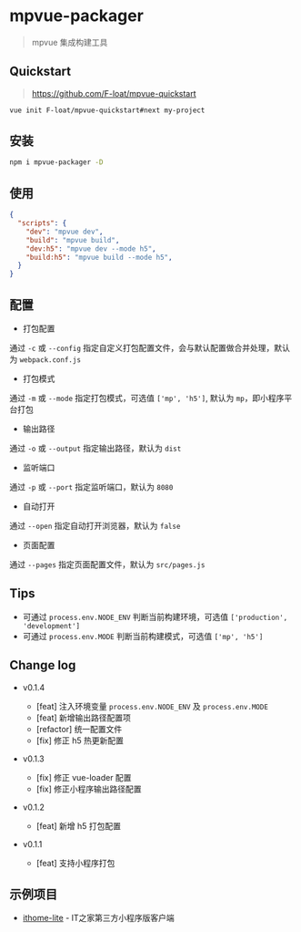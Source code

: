 # mpvue-packager

> mpvue 集成构建工具


## Quickstart

> https://github.com/F-loat/mpvue-quickstart

``` bash
vue init F-loat/mpvue-quickstart#next my-project
```


## 安装

``` bash
npm i mpvue-packager -D
```


## 使用

``` json
{
  "scripts": {
    "dev": "mpvue dev",
    "build": "mpvue build",
    "dev:h5": "mpvue dev --mode h5",
    "build:h5": "mpvue build --mode h5",
  }
}
```


## 配置

* 打包配置

通过 `-c` 或 `--config` 指定自定义打包配置文件，会与默认配置做合并处理，默认为 `webpack.conf.js`

* 打包模式

通过 `-m` 或 `--mode` 指定打包模式，可选值 `['mp', 'h5']`, 默认为 `mp`，即小程序平台打包

* 输出路径

通过 `-o` 或 `--output` 指定输出路径，默认为 `dist`

* 监听端口

通过 `-p` 或 `--port` 指定监听端口，默认为 `8080`

* 自动打开

通过 `--open` 指定自动打开浏览器，默认为 `false`

* 页面配置

通过 `--pages` 指定页面配置文件，默认为 `src/pages.js`


## Tips

* 可通过 `process.env.NODE_ENV` 判断当前构建环境，可选值 `['production', 'development']`
* 可通过 `process.env.MODE` 判断当前构建模式，可选值 `['mp', 'h5']`


## Change log

* v0.1.4
  - [feat] 注入环境变量 `process.env.NODE_ENV` 及 `process.env.MODE`
  - [feat] 新增输出路径配置项
  - [refactor] 统一配置文件
  - [fix] 修正 h5 热更新配置

* v0.1.3
  - [fix] 修正 vue-loader 配置
  - [fix] 修正小程序输出路径配置

* v0.1.2
  - [feat] 新增 h5 打包配置

* v0.1.1
  - [feat] 支持小程序打包


## 示例项目

* [ithome-lite](https://github.com/F-loat/ithome-lite) - IT之家第三方小程序版客户端
